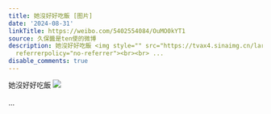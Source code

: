 ```yaml
---
title: 她沒好好吃飯 [图片]
date: '2024-08-31'
linkTitle: https://weibo.com/5402554084/OuMO0kYT1
source: 久保醬是ten使的微博
description: 她沒好好吃飯 <img style="" src="https://tvax4.sinaimg.cn/large/005TCz76gy1ht6u3o9lxzj30kg0t940j.jpg"
  referrerpolicy="no-referrer"><br><br> ...
disable_comments: true
---
```

她沒好好吃飯 <img style="" src="https://tvax4.sinaimg.cn/large/005TCz76gy1ht6u3o9lxzj30kg0t940j.jpg" referrerpolicy="no-referrer"><br><br> ...